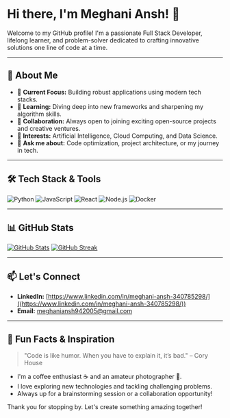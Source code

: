 # Hi there, I'm Meghani Ansh! 👋

Welcome to my GitHub profile! I'm a passionate Full Stack Developer, lifelong learner, and problem-solver dedicated to crafting innovative solutions one line of code at a time.

---

## 🚀 About Me

- 🔭 **Current Focus:** Building robust applications using modern tech stacks.
- 🌱 **Learning:** Diving deep into new frameworks and sharpening my algorithm skills.
- 👯 **Collaboration:** Always open to joining exciting open-source projects and creative ventures.
- 🤔 **Interests:** Artificial Intelligence, Cloud Computing, and Data Science.
- 💬 **Ask me about:** Code optimization, project architecture, or my journey in tech.

---

## 🛠️ Tech Stack & Tools

![Python](https://img.shields.io/badge/-Python-3776AB?style=for-the-badge&logo=python&logoColor=white)
![JavaScript](https://img.shields.io/badge/-JavaScript-F7DF1E?style=for-the-badge&logo=javascript&logoColor=black)
![React](https://img.shields.io/badge/-React-61DAFB?style=for-the-badge&logo=react&logoColor=black)
![Node.js](https://img.shields.io/badge/-Node.js-339933?style=for-the-badge&logo=nodedotjs&logoColor=white)
![Docker](https://img.shields.io/badge/-Docker-2496ED?style=for-the-badge&logo=docker&logoColor=white)

---

## 📊 GitHub Stats

[![GitHub Stats](https://github-readme-stats.vercel.app/api?username=your-username&show_icons=true&theme=radical)](https://github.com/Ansh-94)
[![GitHub Streak](https://github-readme-streak-stats.herokuapp.com/?user=your-username&theme=radical)](https://github.com/your-username)

---

## 📫 Let's Connect

- **LinkedIn:** [https://www.linkedin.com/in/meghani-ansh-340785298/]((https://www.linkedin.com/in/meghani-ansh-340785298/))
- **Email:** [meghaniansh942005@gmail.com](meghaniansh942005@gmail.com)

---

## 🌟 Fun Facts & Inspiration

> "Code is like humor. When you have to explain it, it’s bad." – Cory House

- I'm a coffee enthusiast ☕ and an amateur photographer 📸.
- I love exploring new technologies and tackling challenging problems.
- Always up for a brainstorming session or a collaboration opportunity!

Thank you for stopping by. Let's create something amazing together!
